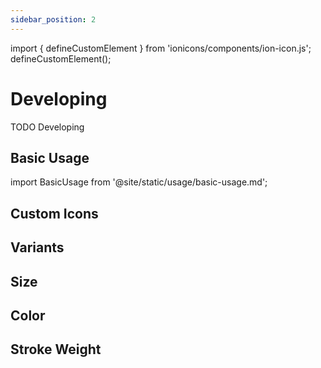 ```yaml
---
sidebar_position: 2
---
```


import { defineCustomElement } from 'ionicons/components/ion-icon.js';
defineCustomElement();

# Developing

TODO Developing

## Basic Usage

import BasicUsage from '@site/static/usage/basic-usage.md';

<BasicUsage />


## Custom Icons

## Variants

## Size

## Color

## Stroke Weight